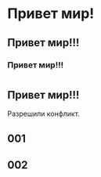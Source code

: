 # Привет мир!

## Привет мир!!!

### Привет мир!!!

#


## Привет мир!!!

Разрешили конфликт.

## 001

## 002

